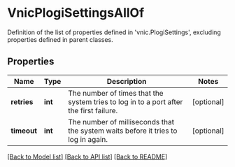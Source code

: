 # VnicPlogiSettingsAllOf

Definition of the list of properties defined in 'vnic.PlogiSettings', excluding properties defined in parent classes.
## Properties
Name | Type | Description | Notes
------------ | ------------- | ------------- | -------------
**retries** | **int** | The number of times that the system tries to log in to a port after the first failure. | [optional] 
**timeout** | **int** | The number of milliseconds that the system waits before it tries to log in again. | [optional] 

[[Back to Model list]](../README.md#documentation-for-models) [[Back to API list]](../README.md#documentation-for-api-endpoints) [[Back to README]](../README.md)


